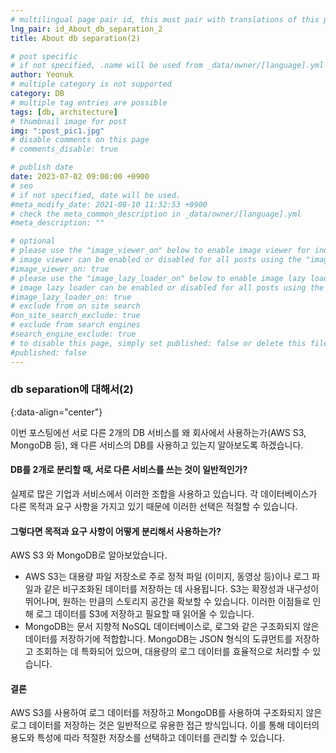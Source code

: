 ```yaml
---
# multilingual page pair id, this must pair with translations of this page. (This name must be unique)
lng_pair: id_About_db_separation_2
title: About db separation(2)

# post specific
# if not specified, .name will be used from _data/owner/[language].yml
author: Yeonuk
# multiple category is not supported
category: DB
# multiple tag entries are possible
tags: [db, architecture]
# thumbnail image for post
img: ":post_pic1.jpg"
# disable comments on this page
# comments_disable: true

# publish date
date: 2023-07-02 09:00:00 +0900
# seo
# if not specified, date will be used.
#meta_modify_date: 2021-08-10 11:32:53 +0900
# check the meta_common_description in _data/owner/[language].yml
#meta_description: ""

# optional
# please use the "image_viewer_on" below to enable image viewer for individual pages or posts (_posts/ or [language]/_posts folders).
# image viewer can be enabled or disabled for all posts using the "image_viewer_posts: true" setting in _data/conf/main.yml.
#image_viewer_on: true
# please use the "image_lazy_loader_on" below to enable image lazy loader for individual pages or posts (_posts/ or [language]/_posts folders).
# image lazy loader can be enabled or disabled for all posts using the "image_lazy_loader_posts: true" setting in _data/conf/main.yml.
#image_lazy_loader_on: true
# exclude from on site search
#on_site_search_exclude: true
# exclude from search engines
#search_engine_exclude: true
# to disable this page, simply set published: false or delete this file
#published: false
---
```


<!-- outline-start -->

### db separation에 대해서(2)

{:data-align="center"}

<!-- outline-end -->

이번 포스팅에선 서로 다른 2개의 DB 서비스를 왜 회사에서 사용하는가(AWS S3, MongoDB 등), 왜 다른 서비스의 DB를 사용하고 있는지 알아보도록 하겠습니다.

#### DB를 2개로 분리할 때, 서로 다른 서비스를 쓰는 것이 일반적인가?

실제로 많은 기업과 서비스에서 이러한 조합을 사용하고 있습니다. 각 데이터베이스가 다른 목적과 요구 사항을 가지고 있기 때문에 이러한 선택은 적절할 수 있습니다.

#### 그렇다면 목적과 요구 사항이 어떻게 분리해서 사용하는가?

AWS S3 와 MongoDB로 알아보았습니다.

- AWS S3는 대용량 파일 저장소로 주로 정적 파일 (이미지, 동영상 등)이나 로그 파일과 같은 비구조화된 데이터를 저장하는 데 사용됩니다. S3는 확장성과 내구성이 뛰어나며, 원하는 만큼의 스토리지 공간을 확보할 수 있습니다. 이러한 이점들로 인해 로그 데이터를 S3에 저장하고 필요할 때 읽어올 수 있습니다.
- MongoDB는 문서 지향적 NoSQL 데이터베이스로, 로그와 같은 구조화되지 않은 데이터를 저장하기에 적합합니다. MongoDB는 JSON 형식의 도큐먼트를 저장하고 조회하는 데 특화되어 있으며, 대용량의 로그 데이터를 효율적으로 처리할 수 있습니다.

#### 결론

AWS S3를 사용하여 로그 데이터를 저장하고 MongoDB를 사용하여 구조화되지 않은 로그 데이터를 저장하는 것은 일반적으로 유용한 접근 방식입니다. 이를 통해 데이터의 용도와 특성에 따라 적절한 저장소를 선택하고 데이터를 관리할 수 있습니다.

